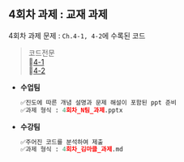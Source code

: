 ## 4회차 과제 : 교재 과제
4회차 과제 문제 : `Ch.4-1, 4-2`에 수록된 코드
  >코드전문 <br>
>🔗[4-1](https://bit.ly/4jmMBPm) <br>
 🔗[4-2](https://bit.ly/3C1fgsJ)


- **수업팀**
	```python
	✅진도에 따른 개념 설명과 문제 해설이 포함된 ppt 준비
	✅과제 형식 : 4회차_N팀_과제.pptx
	```
- **수강팀**
	```python
	✅주어진 코드를 분석하여 제출
	✅과제 형식 : 4회차_김마클_과제.md
	```
